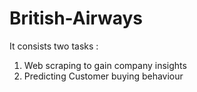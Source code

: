 # British-Airways
It consists two tasks :
1. Web scraping to gain company insights
2. Predicting Customer buying behaviour
